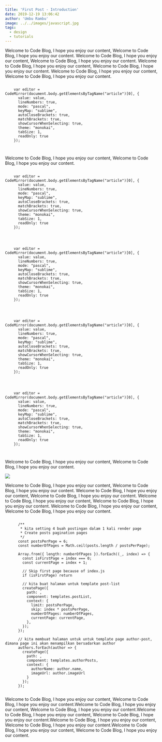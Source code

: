 ```yaml
---
title: 'First Post - Introduction'
date: 2019-12-19 13:06:42
author: 'Umbu Rambu'
image: ../../images/javascript.jpg
tags:
  - design
  - tutorials
---
```


 

<style>
  .CodeMirror {border-top: 1px solid #eee; border-bottom: 1px solid #eee; line-height: 1.3; height: 500px}
  .CodeMirror-linenumbers { padding: 0 8px; }
</style>


 
Welcome to Code Blog, I hope you enjoy our content, Welcome to Code Blog, I hope you enjoy our content.
Welcome to Code Blog, I hope you enjoy our content, Welcome to Code Blog, I hope you enjoy our content.
Welcome to Code Blog, I hope you enjoy our content, Welcome to Code Blog, I hope you enjoy our content.
Welcome to Code Blog, I hope you enjoy our content, Welcome to Code Blog, I hope you enjoy our content.

  <pre><code class="language-javascript">
    var editor = CodeMirror(document.body.getElementsByTagName("article")[0], {
      value: value,
      lineNumbers: true,
      mode: "pascal",
      keyMap: "sublime",
      autoCloseBrackets: true,
      matchBrackets: true,
      showCursorWhenSelecting: true,
      theme: "monokai",
      tabSize: 1,
      readOnly: true
    });

  </code></pre>




Welcome to Code Blog, I hope you enjoy our content, Welcome to Code Blog, I hope you enjoy our content.
  <pre><code class="language-c++">
    var editor = CodeMirror(document.body.getElementsByTagName("article")[0], {
      value: value,
      lineNumbers: true,
      mode: "pascal",
      keyMap: "sublime",
      autoCloseBrackets: true,
      matchBrackets: true,
      showCursorWhenSelecting: true,
      theme: "monokai",
      tabSize: 1,
      readOnly: true
    });

  </code></pre>

  <pre><code class="language-java">
    var editor = CodeMirror(document.body.getElementsByTagName("article")[0], {
      value: value,
      lineNumbers: true,
      mode: "pascal",
      keyMap: "sublime",
      autoCloseBrackets: true,
      matchBrackets: true,
      showCursorWhenSelecting: true,
      theme: "monokai",
      tabSize: 1,
      readOnly: true
    });

  </code></pre>

  <pre><code class="language-css">
    var editor = CodeMirror(document.body.getElementsByTagName("article")[0], {
      value: value,
      lineNumbers: true,
      mode: "pascal",
      keyMap: "sublime",
      autoCloseBrackets: true,
      matchBrackets: true,
      showCursorWhenSelecting: true,
      theme: "monokai",
      tabSize: 1,
      readOnly: true
    });

  </code></pre>

  <pre><code class="language-Javascript">
    var editor = CodeMirror(document.body.getElementsByTagName("article")[0], {
      value: value,
      lineNumbers: true,
      mode: "pascal",
      keyMap: "sublime",
      autoCloseBrackets: true,
      matchBrackets: true,
      showCursorWhenSelecting: true,
      theme: "monokai",
      tabSize: 1,
      readOnly: true
    });

  </code></pre>

Welcome to Code Blog, I hope you enjoy our content, Welcome to Code Blog, I hope you enjoy our content.

<img src="https://firebasestorage.googleapis.com/v0/b/unkriswina-informers.appspot.com/o/assets%2Fimg%2Fjavascript.jpg?alt=media&token=07e53a01-e07e-4d2c-b29f-0d6fcaa09dd3" class="img-fluid" />

Welcome to Code Blog, I hope you enjoy our content, Welcome to Code Blog, I hope you enjoy our content.
Welcome to Code Blog, I hope you enjoy our content, Welcome to Code Blog, I hope you enjoy our content.
Welcome to Code Blog, I hope you enjoy our content, Welcome to Code Blog, I hope you enjoy our content.
Welcome to Code Blog, I hope you enjoy our content, Welcome to Code Blog, I hope you enjoy our content.

  <pre><code class="language-javascript">
      /**
       * kita setting 4 buah postingan dalam 1 kali render page
       * Create posts pagination pages
       */
      const postsPerPage = 6;
      const numberOfPages = Math.ceil(posts.length / postsPerPage);

      Array.from({ length: numberOfPages }).forEach((_, index) => {
        const isFirstPage = index === 0;
        const currentPage = index + 1;

        // Skip first page because of index.js
        if (isFirstPage) return

        // kita buat halaman untuk template post-list
        createPage({
          path: ,
          component: templates.postList,
          context: {
            limit: postsPerPage,
            skip: index * postsPerPage,
            numberOfPages: numberOfPages,
            currentPage: currentPage,
          },
        });
      });

      // kita membuat halaman untuk untuk template page author-post, dimana page ini akan menampilkan bersadarkan author
      authors.forEach(author => {
        createPage({
          path: ,
          component: templates.authorPosts,
          context: {
            authorName: author.name,
            imageUrl: author.imageUrl 
          }
        });
      });
  </code></pre>


Welcome to Code Blog, I hope you enjoy our content, Welcome to Code Blog, I hope you enjoy our content.Welcome to Code Blog, I hope you enjoy our content, Welcome to Code Blog, I hope you enjoy our content.Welcome to Code Blog, I hope you enjoy our content, Welcome to Code Blog, I hope you enjoy our content.Welcome to Code Blog, I hope you enjoy our content, Welcome to Code Blog, I hope you enjoy our content.Welcome to Code Blog, I hope you enjoy our content, Welcome to Code Blog, I hope you enjoy our content.
